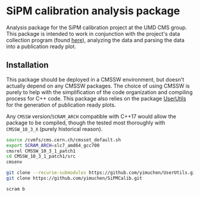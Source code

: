 # SiPM calibration analysis package

Analysis package for the SiPM calibration project at the UMD CMS group. This
package is intended to work in conjunction with the project's data collection
program (found [here][sipmcalibcontrol]), analyzing the data and parsing the data
into a publication ready plot.

## Installation

This package should be deployed in a CMSSW environment, but doesn't actually
depend on any CMSSW packages. The choice of using CMSSW is purely to help with
the simplification of the code organization and compiling process for C++ code.
This package also relies on the package [UserUtils][userutils] for the generation
of publication ready plots.

Any `CMSSW` version/`SCRAM_ARCH` compatible with C++17 would allow the package to
be compiled, though the tested most thoroughly with `CMSSW_10_3_X` (purely
historical reason).

```bash
source /cvmfs/cms.cern.ch/cmsset_default.sh
export SCRAM_ARCH=slc7_amd64_gcc700
cmsrel CMSSW_10_3_1_patch1
cd CMSSW_10_3_1_patch1/src
cmsenv

git clone --recurse-submodules https://github.com/yimuchen/UserUtils.git
git clone https://github.com/yimuchen/SiPMCalib.git

scram b
```




[sipmcalibcontrol]: https://github.com/umdcms/SiPMCalibControl
[userutils]: https://github.com/yimuchen/UserUtils
